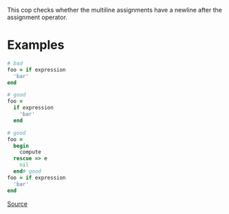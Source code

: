 
This cop checks whether the multiline assignments have a newline
after the assignment operator.

# Examples

```ruby
# bad
foo = if expression
  'bar'
end

# good
foo =
  if expression
    'bar'
  end

# good
foo =
  begin
    compute
  rescue => e
    nil
  end# good
foo = if expression
  'bar'
end
```

[Source](http://www.rubydoc.info/gems/rubocop/RuboCop/Cop/Layout/MultilineAssignmentLayout)